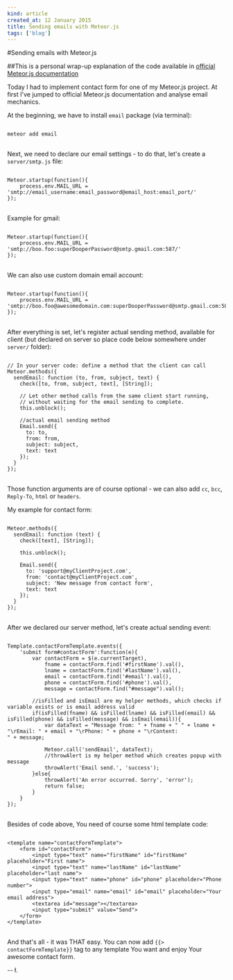 ```yaml
---
kind: article
created_at: 12 January 2015
title: Sending emails with Meteor.js
tags: ['blog']
---
```


#Sending emails with Meteor.js

##This is a personal wrap-up explanation of the code available in [official Meteor.js documentation](http://docs.meteor.com)

Today I had to implement contact form for one of my Meteor.js project. At first I've jumped to official Meteor.js documentation and analyse email mechanics.

At the beginning, we have to install `email` package (via terminal):

<pre>
<code class="bash">
meteor add email
</code>
</pre>

Next, we need to declare our email settings - to do that, let's create a `server/smtp.js` file:

<pre>
<code class="javascript">
Meteor.startup(function(){
	process.env.MAIL_URL = 'smtp://email_username:email_password@email_host:email_port/'
});
</code>
</pre>

Example for gmail:

<pre>
<code class="javascript">
Meteor.startup(function(){
	process.env.MAIL_URL = 'smtp://boo.foo:superDooperPassword@smtp.gmail.com:587/'
});
</code>
</pre>

We can also use custom domain email account:

<pre>
<code class="javascript">
Meteor.startup(function(){
	process.env.MAIL_URL = 'smtp://boo.foo@awesomedomain.com:superDooperPassword@smtp.gmail.com:587/'
});
</code>
</pre>

After everything is set, let's register actual sending method, available for client (but declared on server so place code below somewhere under `server/` folder):

<pre>
<code class="javascript">
// In your server code: define a method that the client can call
Meteor.methods({
  sendEmail: function (to, from, subject, text) {
    check([to, from, subject, text], [String]);

    // Let other method calls from the same client start running,
    // without waiting for the email sending to complete.
    this.unblock();

    //actual email sending method
    Email.send({
      to: to,
      from: from,
      subject: subject,
      text: text
    });
  }
});
</code>
</pre>

Those function arguments are of course optional - we can also add `cc`, `bcc`, `Reply-To`, `html` or `headers`.

My example for contact form:

<pre>
<code class="javascript">
Meteor.methods({
  sendEmail: function (text) {
    check([text], [String]);

    this.unblock();

    Email.send({
      to: 'support@myClientProject.com',
      from: 'contact@myClientProject.com',
      subject: 'New message from contact form',
      text: text
    });
  }
});
</code>
</pre>

After we declared our server method, let's create actual sending event:

<pre>
<code class="javascript">
Template.contactFormTemplate.events({
	'submit form#contactForm':function(e){
		var contactForm = $(e.currentTarget),
			fname = contactForm.find('#firstName').val(),
			lname = contactForm.find('#lastName').val(),
			email = contactForm.find('#email').val(),
			phone = contactForm.find('#phone').val(),
			message = contactForm.find("#message").val();

		//isFilled and isEmail are my helper methods, which checks if variable exists or is email address valid
		if(isFilled(fname) && isFilled(lname) && isFilled(email) && isFilled(phone) && isFilled(message) && isEmail(email)){
			var dataText = "Message from: " + fname + " " + lname + "\rEmail: " + email + "\rPhone: " + phone + "\rContent:</br>" + message;

			Meteor.call('sendEmail', dataText);
			//throwAlert is my helper method which creates popup with message
			throwAlert('Email send.', 'success');
		}else{
			throwAlert('An error occurred. Sorry', 'error');
			return false;
		}
	}
});
</code>
</pre>

Besides of code above, You need of course some html template code:

<pre>
<code class="html">
&lt;template name="contactFormTemplate">
	&lt;form id="contactForm">
		&lt;input type="text" name="firstName" id="firstName" placeholder="First name">
		&lt;input type="text" name="lastName" id="lastName" placeholder="last name">
		&lt;input type="text" name="phone" id="phone" placeholder="Phone number">
		&lt;input type="email" name="email" id="email" placeholder="Your email address">
		&lt;textarea id="message">&lt;/textarea>
		&lt;input type="submit" value="Send">
	&lt;/form>
&lt;/template>
</code>
</pre>

And that's all - it was THAT easy. You can now add `{{> contactFormTemplate}}` tag to any template You want and enjoy Your awesome contact form.

-- ł.
